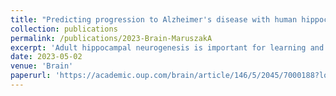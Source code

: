 ```yaml
---
title: "Predicting progression to Alzheimer's disease with human hippocampal progenitors exposed to serum"
collection: publications
permalink: /publications/2023-Brain-MaruszakA
excerpt: 'Adult hippocampal neurogenesis is important for learning and memory and is altered early in Alzheimers disease. As hippocampal neurogenesis is modulated by the circulatory systemic environment, evaluating a proxy of how hippocampal neurogenesis is affected by the systemic milieu could serve as an early biomarker for Alzheimers disease progression. Here, we used an in vitro assay to model the impact of systemic environment on hippocampal neurogenesis. A human hippocampal progenitor cell line was treated with longitudinal serum samples from individuals with mild cognitive impairment, who either progressed to Alzheimers disease or remained cognitively stable. Mild cognitive impairment to Alzheimers disease progression was characterized most prominently with decreased proliferation, increased cell death and increased neurogenesis. A subset of baseline cellular readouts together with education level were able to predict Alzheimers disease progression. The assay could provide a powerful platform for early prognosis, monitoring disease progression and further mechanistic studies.'
date: 2023-05-02
venue: 'Brain'
paperurl: 'https://academic.oup.com/brain/article/146/5/2045/7000188?login=false'
---
```

